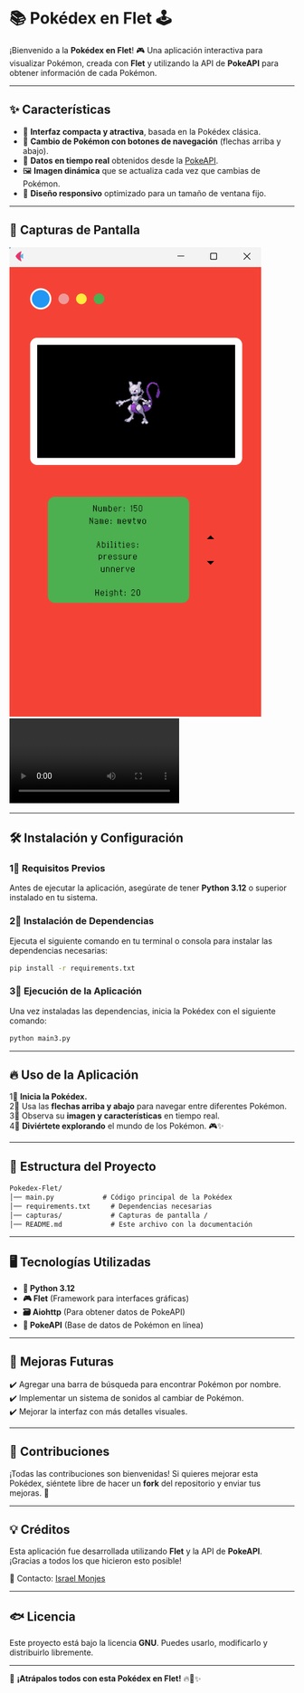 # 📚 Pokédex en Flet 🕹️

¡Bienvenido a la **Pokédex en Flet**! 🎮 Una aplicación interactiva para visualizar Pokémon, creada con **Flet** y utilizando la API de **PokeAPI** para obtener información de cada Pokémon.

---

## ✨ **Características**

- 📌 **Interfaz compacta y atractiva**, basada en la Pokédex clásica.
- 🔄 **Cambio de Pokémon con botones de navegación** (flechas arriba y abajo).
- 💽 **Datos en tiempo real** obtenidos desde la [PokeAPI](https://pokeapi.co/).
- 🖼️ **Imagen dinámica** que se actualiza cada vez que cambias de Pokémon.
- 🎨 **Diseño responsivo** optimizado para un tamaño de ventana fijo.

---

## 🚀 **Capturas de Pantalla**

![Captura 1](image1.png)  
![Captura 2](captura.mp4)


---

## 🛠️ **Instalación y Configuración**

### **1⃣ Requisitos Previos**

Antes de ejecutar la aplicación, asegúrate de tener **Python 3.12** o superior instalado en tu sistema.

### **2⃣ Instalación de Dependencias**

Ejecuta el siguiente comando en tu terminal o consola para instalar las dependencias necesarias:

```sh
pip install -r requirements.txt
```

### **3⃣ Ejecución de la Aplicación**

Una vez instaladas las dependencias, inicia la Pokédex con el siguiente comando:

```sh
python main3.py
```

---

## 🔥 **Uso de la Aplicación**

1⃣ **Inicia la Pokédex.**\
2⃣ Usa las **flechas arriba y abajo** para navegar entre diferentes Pokémon.\
3⃣ Observa su **imagen y características** en tiempo real.\
4⃣ **Diviértete explorando** el mundo de los Pokémon. 🎮✨

---

## 🌟 **Estructura del Proyecto**

```
Pokedex-Flet/
│── main.py            # Código principal de la Pokédex
│── requirements.txt     # Dependencias necesarias
│── capturas/            # Capturas de pantalla / 
│── README.md            # Este archivo con la documentación
```

---

## 🖥️ **Tecnologías Utilizadas**

- **🐍 Python 3.12**
- **🎮 Flet** (Framework para interfaces gráficas)
- **🗃️ Aiohttp** (Para obtener datos de PokeAPI)
- **🔗 PokeAPI** (Base de datos de Pokémon en línea)

---

## 🎯 **Mejoras Futuras**

✔️ Agregar una barra de búsqueda para encontrar Pokémon por nombre.\
✔️ Implementar un sistema de sonidos al cambiar de Pokémon.\
✔️ Mejorar la interfaz con más detalles visuales.

---

## 🤝 **Contribuciones**

¡Todas las contribuciones son bienvenidas! Si quieres mejorar esta Pokédex, siéntete libre de hacer un **fork** del repositorio y enviar tus mejoras. 🚀

---

## 💡 **Créditos**

Esta aplicación fue desarrollada utilizando **Flet** y la API de **PokeAPI**. ¡Gracias a todos los que hicieron esto posible!

📧 Contacto: [Israel Monjes](https://github.com/israelmonjes)

---

## 🐟 **Licencia**

Este proyecto está bajo la licencia **GNU**. Puedes usarlo, modificarlo y distribuirlo libremente.

---

🚀 **¡Atrápalos todos con esta Pokédex en Flet!** 🔥🐉✨
